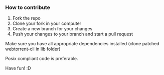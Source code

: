 ### How to contribute

1. Fork the repo
2. Clone your fork in your computer
3. Create a new branch for your changes
4. Push your changes to your branch and start a pull request

Make sure you have all appropriate dependencies installed 
(clone patched webtorrent-cli in lib folder)

Posix compliant code is preferable.

Have fun! :D
